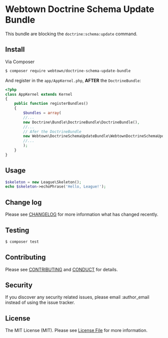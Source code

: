 # Webtown Doctrine Schema Update Bundle

This bundle are blocking the `doctrine:schema:update` command.

## Install

Via Composer

``` bash
$ composer require webtown/doctrine-schema-update-bundle
```

And register in the `app/AppKernel.php`, **AFTER** the `DoctrineBundle`:

``` php
<?php
class AppKernel extends Kernel
{
    public function registerBundles()
    {
        $bundles = array(
        //...
        new Doctrine\Bundle\DoctrineBundle\DoctrineBundle(),
        //...
        // Afer the DoctrineBundle
        new Webtown\DoctrineSchemaUpdateBundle\WebtownDoctrineSchemaUpdateBundle(),
        //...
        );
    }
}
```

## Usage

``` php
$skeleton = new League\Skeleton();
echo $skeleton->echoPhrase('Hello, League!');
```

## Change log

Please see [CHANGELOG](CHANGELOG.md) for more information what has changed recently.

## Testing

``` bash
$ composer test
```

## Contributing

Please see [CONTRIBUTING](CONTRIBUTING.md) and [CONDUCT](CONDUCT.md) for details.

## Security

If you discover any security related issues, please email :author_email instead of using the issue tracker.

## License

The MIT License (MIT). Please see [License File](LICENSE.md) for more information.
